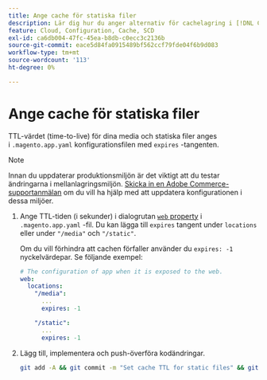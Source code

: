 ```yaml
---
title: Ange cache för statiska filer
description: Lär dig hur du anger alternativ för cachelagring i [!DNL Commerce] programkonfigurationsfil.
feature: Cloud, Configuration, Cache, SCD
exl-id: ca6db004-47fc-45ea-b8db-c0ecc3c2136b
source-git-commit: eace5d84fa0915489bf562ccf79fde04f6b9d083
workflow-type: tm+mt
source-wordcount: '113'
ht-degree: 0%

---
```


# Ange cache för statiska filer

TTL-värdet (time-to-live) för dina media och statiska filer anges i `.magento.app.yaml` konfigurationsfilen med `expires` -tangenten.

>[!NOTE]
>
>Innan du uppdaterar produktionsmiljön är det viktigt att du testar ändringarna i mellanlagringsmiljön. [Skicka in en Adobe Commerce-supportanmälan](https://experienceleague.adobe.com/docs/commerce-knowledge-base/kb/help-center-guide/magento-help-center-user-guide.html#submit-ticket) om du vill ha hjälp med att uppdatera konfigurationen i dessa miljöer.

1. Ange TTL-tiden (i sekunder) i dialogrutan [`web` property](web-property.md) i `.magento.app.yaml` -fil. Du kan lägga till `expires` tangent under `locations` eller under `"/media"` och `"/static"`.

   Om du vill förhindra att cachen förfaller använder du `expires: -1` nyckelvärdepar. Se följande exempel:

   ```yaml
   # The configuration of app when it is exposed to the web.
   web:
     locations:
       "/media":
         ...
         expires: -1
   
       "/static":
         ...
         expires: -1
   ```

1. Lägg till, implementera och push-överföra kodändringar.

   ```bash
   git add -A && git commit -m "Set cache TTL for static files" && git push origin <branch-name>
   ```
